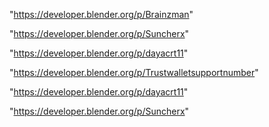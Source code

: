 "https://developer.blender.org/p/Brainzman"

"https://developer.blender.org/p/Suncherx"

"https://developer.blender.org/p/dayacrt11"

 
"https://developer.blender.org/p/Trustwalletsupportnumber"


"https://developer.blender.org/p/dayacrt11"


"https://developer.blender.org/p/Suncherx"


 
